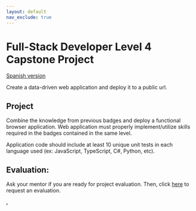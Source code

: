 ```yaml
---
layout: default
nav_exclude: true
---
```

# Full-Stack Developer Level 4 Capstone Project

[Spanish version](capstone4-es.md)

Create a data-driven web application and deploy it to a public url.

## Project

Combine the knowledge from previous badges and deploy a functional browser application. Web application must properly implement/utilize skills required in the badges contained in the same level.

Application code should include at least 10 unique unit tests in each language used (ex: JavaScript, TypeScript, C#, Python, etc).

## Evaluation:

Ask your mentor if you are ready for project evaluation. Then, click [here](https://webdev.codex.academy/capstone4) to request an evaluation.

[.](level-4)
